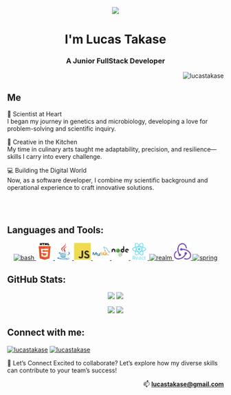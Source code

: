 <div id="header" align="center">
  <img src="https://i.giphy.com/media/v1.Y2lkPTc5MGI3NjExYjgyenpxbnQxM3BqcmJrMmh2MW9rNm5paXVqY3piajRod20xOThpZCZlcD12MV9pbnRlcm5hbF9naWZfYnlfaWQmY3Q9cw/Qo2dupDib32rkTY4hX/giphy.gif" width="500"/>
</div>

<h1 align="center">I'm Lucas Takase</h1>
<h3 align="center">A Junior FullStack Developer</h3>

<p align="right"> <img src="https://komarev.com/ghpvc/?username=lucastakase&label=Profile%20views&color=0e75b6&style=flat" alt="lucastakase" /> </p>

## Me

🧬 Scientist at Heart<br/>
I began my journey in genetics and microbiology, developing a love for problem-solving and scientific inquiry.

🔪 Creative in the Kitchen<br/>
My time in culinary arts taught me adaptability, precision, and resilience—skills I carry into every challenge.

💻 Building the Digital World<br/>
Now, as a software developer, I combine my scientific background and operational experience to craft innovative solutions.

<br/>
<br/>

## Languages and Tools:
<p align="center"> <a href="https://www.gnu.org/software/bash/" target="_blank" rel="noreferrer"> <img src="https://www.vectorlogo.zone/logos/gnu_bash/gnu_bash-icon.svg" alt="bash" width="40" height="40"/> </a>  <a href="https://www.w3.org/html/" target="_blank" rel="noreferrer"> <img src="https://raw.githubusercontent.com/devicons/devicon/master/icons/html5/html5-original-wordmark.svg" alt="html5" width="40" height="40"/> </a> <a href="https://www.java.com" target="_blank" rel="noreferrer"> <img src="https://raw.githubusercontent.com/devicons/devicon/master/icons/java/java-original.svg" alt="java" width="40" height="40"/> </a> <a href="https://developer.mozilla.org/en-US/docs/Web/JavaScript" target="_blank" rel="noreferrer"> <img src="https://raw.githubusercontent.com/devicons/devicon/master/icons/javascript/javascript-original.svg" alt="javascript" width="40" height="40"/> </a> <a href="https://www.mysql.com/" target="_blank" rel="noreferrer"> <img src="https://raw.githubusercontent.com/devicons/devicon/master/icons/mysql/mysql-original-wordmark.svg" alt="mysql" width="40" height="40"/> </a> <a href="https://nodejs.org" target="_blank" rel="noreferrer"> <img src="https://raw.githubusercontent.com/devicons/devicon/master/icons/nodejs/nodejs-original-wordmark.svg" alt="nodejs" width="40" height="40"/> </a> <a href="https://reactjs.org/" target="_blank" rel="noreferrer"> <img src="https://raw.githubusercontent.com/devicons/devicon/master/icons/react/react-original-wordmark.svg" alt="react" width="40" height="40"/> </a> <a href="https://realm.io/" target="_blank" rel="noreferrer"> <img src="https://raw.githubusercontent.com/bestofjs/bestofjs-webui/8665e8c267a0215f3159df28b33c365198101df5/public/logos/realm.svg" alt="realm" width="40" height="40"/> </a> <a href="https://redux.js.org" target="_blank" rel="noreferrer"> <img src="https://raw.githubusercontent.com/devicons/devicon/master/icons/redux/redux-original.svg" alt="redux" width="40" height="40"/> </a> <a href="https://spring.io/" target="_blank" rel="noreferrer"> <img src="https://www.vectorlogo.zone/logos/springio/springio-icon.svg" alt="spring" width="40" height="40"/> </a> </p>

##  GitHub Stats:
<div id="aksjd" align="center">
    
![](https://github-readme-streak-stats.herokuapp.com/?user=lucastakase&theme=shadow_blue&hide_border=true)
![](https://github-readme-stats.vercel.app/api/top-langs/?username=lucastakase&theme=shadow_blue&hide_border=true&include_all_commits=true&count_private=true&layout=compact)

![](https://quotes-github-readme.vercel.app/api?type=horizontal&theme=radical) <img src="https://i.giphy.com/media/v1.Y2lkPTc5MGI3NjExam42MHU3ZmpweDE3dnRleW52MDRvcTh6ZnJ6amU2eXA3ZGVrejNqNSZlcD12MV9pbnRlcm5hbF9naWZfYnlfaWQmY3Q9cw/JBSQu6cuMoBZMC6daR/giphy.gif" width="200"/>

</div>

## Connect with me:

<div id="akjd" align="left">
  
<a href="https://discord.gg/lucastakase" target="blank"><img align="center" src="https://raw.githubusercontent.com/rahuldkjain/github-profile-readme-generator/master/src/images/icons/Social/discord.svg" alt="lucastakase" height="60" width="60" /></a>
<a href="https://linkedin.com/in/lucastakase" target="blank"><img align="center" src="https://raw.githubusercontent.com/rahuldkjain/github-profile-readme-generator/master/src/images/icons/Social/linked-in-alt.svg" alt="lucastakase" height="50" width="50" /></a>

</div>

🚀 Let’s Connect
Excited to collaborate? Let’s explore how my diverse skills can contribute to your team’s success!



<div id="aksd" align="right">
  
📫 **lucastakase@gmail.com**

</div>
